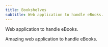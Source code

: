 ```yaml
---
title: Bookshelves
subtitle: Web application to handle eBooks.
---
```


Web application to handle eBooks.

<!--more-->

Amazing web application to handle eBooks.
